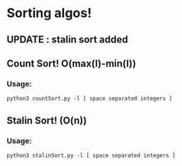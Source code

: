 
# Sorting algos!
## UPDATE : stalin sort added

## Count Sort! O(max(l)-min(l))
### Usage:
``` python3 countSort.py -l [ space separated integers ] ```

## Stalin Sort! (O(n))
### Usage:
``` python3 stalinSort.py -l [ space separated integers ] ```